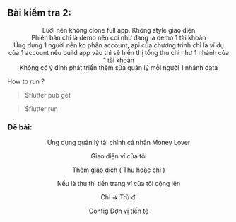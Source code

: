 ## Bài kiểm tra 2:



<div align = "center"> Lười nên không clone full app. Không style giao diện  </div>

<div align = "center"> Phiên bản chỉ là demo nên coi như đang là demo 1 tài khoản  </div>

<div align = "center"> Ứng dụng 1 người nên ko phân account, api của chương trình chỉ là ví dụ của 1 account nếu build app vào thì sẽ hiển thị tổng thu chi như 1 nhánh của 1 tài khoản  </div>

<div align = "center"> Không có ý định phát triển thêm sửa quản lý mỗi người 1 nhánh data  </div>

How to run ?

> $flutter pub get

> $flutter run


### Đề bài:

<div align = "center">

Ứng dụng quản lý tài chính cá nhân Money Lover

Giao diện ví của tôi

Thêm giao dịch ( Thu hoặc chi )

Nếu là thu thì tiền trang ví của tôi cộng lên

Chi => Trừ đi

Config Đơn vị tiền tệ

</div>
